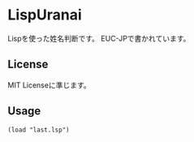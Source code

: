 LispUranai
==========
Lispを使った姓名判断です。
EUC-JPで書かれています。

License
-------
MIT Licenseに準じます。

Usage
-----
	(load "last.lsp")
